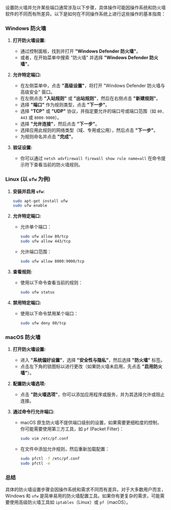 设置防火墙并允许某些端口通常涉及以下步骤，具体操作可能因操作系统和防火墙软件的不同而有所差异。以下是如何在不同操作系统上进行这些操作的基本指南：

### Windows 防火墙
1. **打开防火墙设置:**
   - 通过控制面板，找到并打开 **"Windows Defender 防火墙"**。
   - 或者，在开始菜单中搜索 "防火墙" 并选择 **"Windows Defender 防火墙"**。

2. **允许特定端口:**
   - 在左侧菜单中，点击 **"高级设置"**，将打开 "Windows Defender 防火墙与高级安全" 窗口。
   - 在左侧点击 **"入站规则"** 或 **"出站规则"**，然后在右侧点击 **"新建规则"**。
   - 选择 **"端口"** 作为规则类型，点击 **"下一步"**。
   - 选择 **"TCP"** 或 **"UDP"** 协议，并指定要允许的端口号或端口范围（如 `80, 443` 或 `8000-9000`）。
   - 选择 **"允许连接"**，然后点击 **"下一步"**。
   - 选择应用此规则的网络类型（域、专用或公用），然后点击 **"下一步"**。
   - 为规则命名并点击 **"完成"**。

3. **验证设置:**
   - 你可以通过 `netsh advfirewall firewall show rule name=all` 在命令提示符下查看当前的防火墙规则。

### Linux (以 `ufw` 为例)
1. **安装并启用 `ufw`:**
   ```bash
   sudo apt-get install ufw
   sudo ufw enable
   ```

2. **允许特定端口:**
   - 允许单个端口：
     ```bash
     sudo ufw allow 80/tcp
     sudo ufw allow 443/tcp
     ```
   - 允许端口范围：
     ```bash
     sudo ufw allow 8000:9000/tcp
     ```

3. **查看规则:**
   - 使用以下命令查看当前的规则：
     ```bash
     sudo ufw status
     ```

4. **禁用特定端口:**
   - 使用以下命令禁用某个端口：
     ```bash
     sudo ufw deny 80/tcp
     ```

### macOS 防火墙
1. **打开防火墙设置:**
   - 进入 **"系统偏好设置"**，选择 **"安全性与隐私"**，然后选择 **"防火墙"** 标签。
   - 点击左下角的锁图标以进行更改（如果防火墙未启用，先点击 **"启用防火墙"**）。

2. **配置防火墙选项:**
   - 点击 **"防火墙选项"**，你可以添加应用程序或服务，并为其选择允许或阻止连接。

3. **通过命令行允许端口:**
   - macOS 原生防火墙不提供端口级别的设置，如果需要更细粒度的控制，你可能需要使用第三方工具，如 `pf` (Packet Filter)：
     ```bash
     sudo vim /etc/pf.conf
     ```
   - 在文件中添加允许规则，然后重新加载配置：
     ```bash
     sudo pfctl -f /etc/pf.conf
     sudo pfctl -e
     ```

### 总结
具体的防火墙设置步骤会因操作系统和需求不同而有差异。对于大多数用户而言，Windows 和 `ufw` 是简单易用的防火墙配置工具。如果你有更复杂的需求，可能需要使用高级防火墙工具如 `iptables`（Linux）或 `pf`（macOS）。